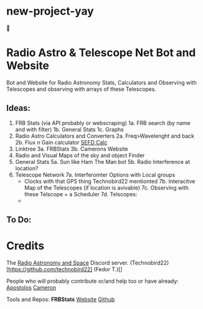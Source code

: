 # new-project-yay
🤫

# Radio Astro & Telescope Net Bot and Website
Bot and Website for Radio Astronomy Stats, Calculators and Observing with Telescopes and observing with arrays of these Telescopes.

## Ideas:
  1. FRB Stats (via API probably or webscraping)
    1a. FRB search (by name and with filter)
    1b. General Stats
    1c. Graphs
  2. Radio Astro Calculators and Converters
    2a. Freq>Wavelenght and back
    2b. Flux n Gain calculator [SEFD Calc](https://docs.google.com/spreadsheets/d/1zqM1Ftmfyo9RGtkTQfc_viQrmFq9LVnR4As_9rnlG6o/edit#gid=22076146)
  3. Linktree
    3a. FRBStats
    3b. Camerons Website
  4. Radio and Visual Maps of the sky and object Finder
  5. General Stats
    5a. Sun like Ham The Man bot
    5b. Radio Interference at location?
  7. Telescope Network
    7a. Interferomter Options with Local groups
      - Clocks with that GPS thing Technobird22 mentionted
    7b. Interacitve Map of the Telescopes (if location is avivable)
    7c. Observing with these Telscope + a Scheduler
    7d. Telscopes:
      -
    

## To Do:



# Credits
The [Radio Astronomy and Space](https://discord.gg/NW7HGgq) Discord server.
(Technobird22)[https://github.com/technobird22]
(Fedor T.)[]

People who will probably contribute or/and help too or have already:
[Apostolos](https://github.com/0xCoto)
[Cameron](https://github.com/Cameron-Van-Eck)

Tools and Repos:
**FRBStats**
  [Website](https://www.herta-experiment.org/frbstats/)
  [Github](https://github.com/HeRTA/FRBSTATS)
